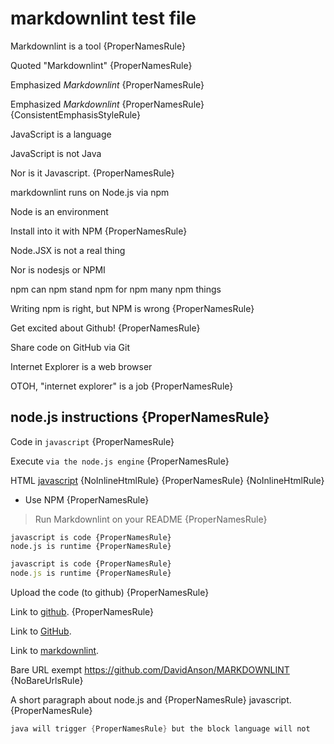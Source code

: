 # markdownlint test file

Markdownlint is a tool {ProperNamesRule}

Quoted "Markdownlint" {ProperNamesRule}

Emphasized *Markdownlint* {ProperNamesRule}

Emphasized _Markdownlint_ {ProperNamesRule} {ConsistentEmphasisStyleRule}

JavaScript is a language

JavaScript is not Java

Nor is it Javascript. {ProperNamesRule}

markdownlint runs on Node.js via npm

Node is an environment

Install into it with NPM {ProperNamesRule}

Node.JSX is not a real thing

Nor is nodesjs or NPMI

npm can npm stand npm for npm many npm things

Writing npm is right, but NPM is wrong {ProperNamesRule}

Get excited about Github! {ProperNamesRule}

Share code on GitHub via Git

Internet Explorer is a web browser

OTOH, "internet explorer" is a job {ProperNamesRule}

## node.js instructions {ProperNamesRule}

Code in `javascript` {ProperNamesRule}

Execute `via the node.js engine` {ProperNamesRule}

HTML <u>javascript</u> {NoInlineHtmlRule} {ProperNamesRule} {NoInlineHtmlRule}

* Use NPM {ProperNamesRule}

> Run Markdownlint on your README {ProperNamesRule}

    javascript is code {ProperNamesRule}
    node.js is runtime {ProperNamesRule}

```js
javascript is code {ProperNamesRule}
node.js is runtime {ProperNamesRule}
```

Upload the code (to github) {ProperNamesRule}

Link to [github](https://github.com/). {ProperNamesRule}

Link to [GitHub](https://github.com/).

Link to [markdownlint](https://github.com/DavidAnson/MARKDOWNLINT).

Bare URL exempt https://github.com/DavidAnson/MARKDOWNLINT {NoBareUrlsRule}

A short paragraph
about node.js and {ProperNamesRule}
javascript. {ProperNamesRule}

```java
java will trigger {ProperNamesRule} but the block language will not
```
